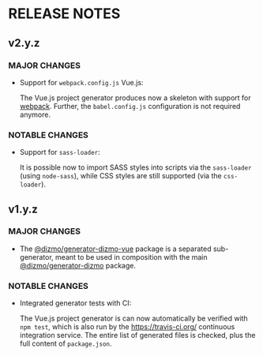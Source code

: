 # RELEASE NOTES

## v2.y.z

### MAJOR CHANGES

* Support for `webpack.config.js` Vue.js:

    The Vue.js project generator produces now a skeleton with support for [webpack]. Further, the `babel.config.js` configuration is not required anymore.

### NOTABLE CHANGES

* Support for `sass-loader`:

    It is possible now to import SASS styles into scripts via the `sass-loader` (using `node-sass`), while CSS styles are still supported (via the `css-loader`).

## v1.y.z

### MAJOR CHANGES

* The [@dizmo/generator-dizmo-vue] package is a separated sub-generator, meant to be used in composition with the main [@dizmo/generator-dizmo] package.

### NOTABLE CHANGES

* Integrated generator tests with CI:

    The Vue.js project generator is can now automatically be verified with `npm test`, which is also run by the https://travis-ci.org/ continuous integration service. The entire list of generated files is checked, plus the full content of `package.json`.

[@dizmo/generator-dizmo]: https://github.com/dizmo/yeoman-generator-dizmo
[@dizmo/generator-dizmo-vue]: https://git.dizmo.com/dizmo/yeoman-generator-dizmo-vue
[webpack]: https://webpack.js.org/
